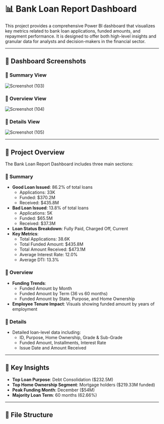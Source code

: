 # 📊 Bank Loan Report Dashboard

This project provides a comprehensive Power BI dashboard that visualizes key metrics related to bank loan applications, funded amounts, and repayment performance. It is designed to offer both high-level insights and granular data for analysts and decision-makers in the financial sector.

---

## 📸 Dashboard Screenshots

### 🔹 Summary View
![Screenshot (103)](https://github.com/user-attachments/assets/676467a1-8483-40f6-b72f-3cc306891adf)


### 🔹 Overview View
![Screenshot (104)](https://github.com/user-attachments/assets/74e96be6-9d4c-4f94-bff9-6dd88af26d90)

### 🔹 Details View
![Screenshot (105)](https://github.com/user-attachments/assets/f4c06e44-e35a-4a89-a92a-75fd9efe7905)


---

## 📁 Project Overview

The Bank Loan Report Dashboard includes three main sections:

### 🔹 Summary
- **Good Loan Issued**: 86.2% of total loans  
  - Applications: 33K  
  - Funded: $370.2M  
  - Received: $435.8M
- **Bad Loan Issued**: 13.8% of total loans  
  - Applications: 5K  
  - Funded: $65.5M  
  - Received: $37.3M
- **Loan Status Breakdown**: Fully Paid, Charged Off, Current
- **Key Metrics**:  
  - Total Applications: 38.6K  
  - Total Funded Amount: $435.8M  
  - Total Amount Received: $473.1M  
  - Average Interest Rate: 12.0%  
  - Average DTI: 13.3%

### 🔹 Overview
- **Funding Trends**:
  - Funded Amount by Month
  - Funded Amount by Term (36 vs 60 months)
  - Funded Amount by State, Purpose, and Home Ownership
- **Employee Tenure Impact**: Visuals showing funded amount by years of employment

### 🔹 Details
- Detailed loan-level data including:
  - ID, Purpose, Home Ownership, Grade & Sub-Grade
  - Funded Amount, Installments, Interest Rate
  - Issue Date and Amount Received

---

## 📌 Key Insights

- **Top Loan Purpose**: Debt Consolidation ($232.5M)
- **Top Home Ownership Segment**: Mortgage holders ($219.33M funded)
- **Peak Funding Month**: December ($54M)
- **Majority Loan Term**: 60 months (62.66%)

---

## 📂 File Structure

